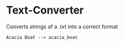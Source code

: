 # Text-Converter

Converts strings of a .txt into a correct format

``Acacia Boat --> acacia_boat``
